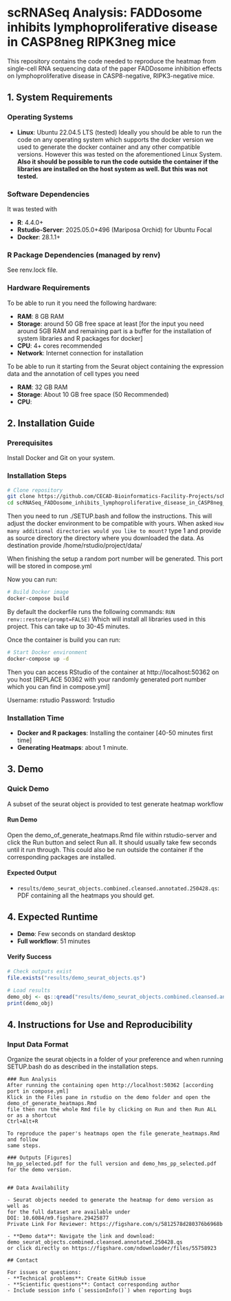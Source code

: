 # scRNASeq Analysis: FADDosome inhibits lymphoproliferative disease in CASP8neg RIPK3neg mice

This repository contains the code needed to reproduce the heatmap from single-cell RNA sequencing data of the paper FADDosome inhibition effects on lymphoproliferative disease in CASP8-negative, RIPK3-negative mice.

## 1. System Requirements

### Operating Systems 
- **Linux**: Ubuntu 22.04.5 LTS (tested)
Ideally you should be able to run the code on any operating system which supports 
the docker version we used to generate the docker container and any other compatible versions. 
However this was tested on the aforementioned Linux System. **Also it should be
possible to run the code outside the container if the libraries are installed
on the host system as well. But this was not tested.**

### Software Dependencies
It was tested with
- **R**: 4.4.0+ 
- **Rstudio-Server**: 2025.05.0+496 (Mariposa Orchid) for Ubuntu Focal
- **Docker**: 28.1.1+

### R Package Dependencies (managed by renv)
See renv.lock file.

### Hardware Requirements
To be able to run it you need the following hardware:
- **RAM**: 8 GB RAM
- **Storage**: around 50 GB free space at least 
[for the input you need around 5GB RAM and remaining part is a buffer for the installation of system libraries and R packages for docker]
- **CPU**: 4+ cores recommended
- **Network**: Internet connection for installation

To be able to run it starting from the Seurat object containing the expression data and the annotation of cell types you need
- **RAM**: 32 GB RAM
- **Storage**: About 10 GB free space (50 Recommended)
- **CPU**: 

## 2. Installation Guide

### Prerequisites
Install Docker and Git on your system. 

### Installation Steps

```bash
# Clone repository
git clone https://github.com/CECAD-Bioinformatics-Facility-Projects/scRNASeq_FADDosome_inhibits_lymphoproliferative_disease_in_CASP8neg_RIPK3neg_mice.git
cd scRNASeq_FADDosome_inhibits_lymphoproliferative_disease_in_CASP8neg_RIPK3neg_mice
```
Then you need to run ./SETUP.bash and follow the instructions. This will adjust
the docker environment to be compatible with yours. When asked
`How many additional directories would you like to mount?` type 1 and provide
as source directory the directory where you downloaded the data. As destination
provide /home/rstudio/project/data/

When finishing the setup a random port number will be generated. This port will
be stored in compose.yml

Now you can run:
```bash
# Build Docker image
docker-compose build
```

By default the dockerfile runs the following commands:
`RUN renv::restore(prompt=FALSE)`
Which will install all libraries used in this project. This can take up to 30-45 minutes. 

Once the container is build you can run:
```bash
# Start Docker environment
docker-compose up -d
```

Then you can access RStudio of the container at http://localhost:50362 on you host 
[REPLACE 50362 with your randomly generated port number which you can find
in compose.yml]

Username: rstudio
Password: 1rstudio


### Installation Time

- **Docker and R packages**: Installing the container [40-50 minutes first time]
- **Generating Heatmaps**: about 1 minute.


## 3. Demo

### Quick Demo
A subset of the seurat object is provided to test generate heatmap workflow

#### Run Demo
Open the demo_of_generate_heatmaps.Rmd file within rstudio-server and click
the Run button and select Run all. It should usually take few seconds until it
run through. This could also be run outside the container if the corresponding
packages are installed.


#### Expected Output
- `results/demo_seurat_objects.combined.cleansed.annotated.250428.qs`: PDF
containing all the heatmaps you should get.

## 4. Expected Runtime
- **Demo**: Few seconds on standard desktop
- **Full workflow**: 51 minutes

#### Verify Success
```r
# Check outputs exist
file.exists("results/demo_seurat_objects.qs")

# Load results
demo_obj <- qs::qread("results/demo_seurat_objects.combined.cleansed.annotated.250428.qs")
print(demo_obj)
```

## 4. Instructions for Use and Reproducibility

### Input Data Format

Organize the seurat objects in a folder of your preference and when running
SETUP.bash do as described in the installation steps.
```
### Run Analysis
After running the containing open http://localhost:50362 [according port in compose.yml]
Klick in the Files pane in rstudio on the demo folder and open the demo_of_generate_heatmaps.Rmd
file then run the whole Rmd file by clicking on Run and then Run ALL or as a shortcut
Ctrl+Alt+R

To reproduce the paper's heatmaps open the file generate_heatmaps.Rmd and follow
same steps.

### Outputs [Figures]
hm_pp_selected.pdf for the full version and demo_hms_pp_selected.pdf for the demo version.


## Data Availability

- Seurat objects needed to generate the heatmap for demo version as well as
for the full dataset are available under
DOI: 10.6084/m9.figshare.29425877
Private Link For Reviewer: https://figshare.com/s/5812578d280376b6968b

- **Demo data**: Navigate the link and download: demo_seurat_objects.combined.cleansed.annotated.250428.qs 
or click directly on https://figshare.com/ndownloader/files/55758923

## Contact

For issues or questions:
- **Technical problems**: Create GitHub issue
- **Scientific questions**: Contact corresponding author
- Include session info (`sessionInfo()`) when reporting bugs